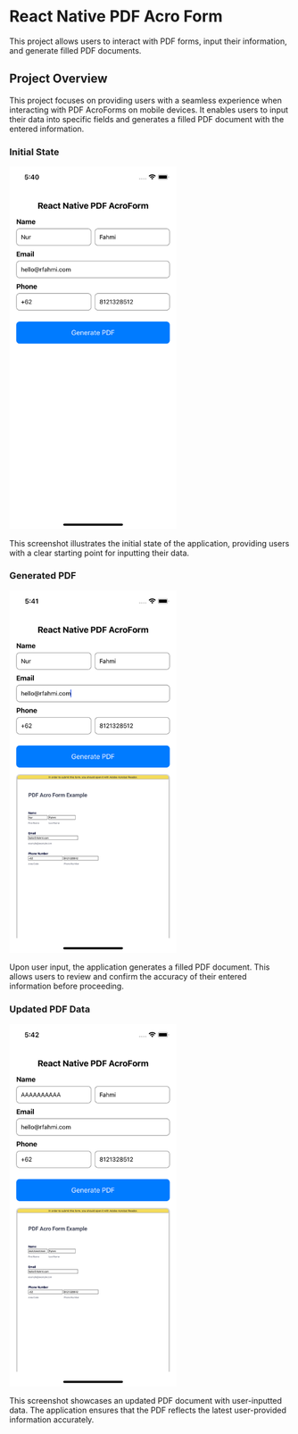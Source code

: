 # React Native PDF Acro Form

This project allows users to interact with PDF forms, input their information, and generate filled PDF documents.

## Project Overview
This project focuses on providing users with a seamless experience when interacting with PDF AcroForms on mobile devices. It enables users to input their data into specific fields and generates a filled PDF document with the entered information.

### Initial State

<img src="documentation/ss1.png" alt="Initial State" width="300"/>


This screenshot illustrates the initial state of the application, providing users with a clear starting point for inputting their data.

### Generated PDF

<img src="documentation/ss2.png" alt="Generated PDF" width="300"/>

Upon user input, the application generates a filled PDF document. This allows users to review and confirm the accuracy of their entered information before proceeding.

### Updated PDF Data

<img src="documentation/ss3.png" alt="Updated PDF Data" width="300"/>

This screenshot showcases an updated PDF document with user-inputted data. The application ensures that the PDF reflects the latest user-provided information accurately.
